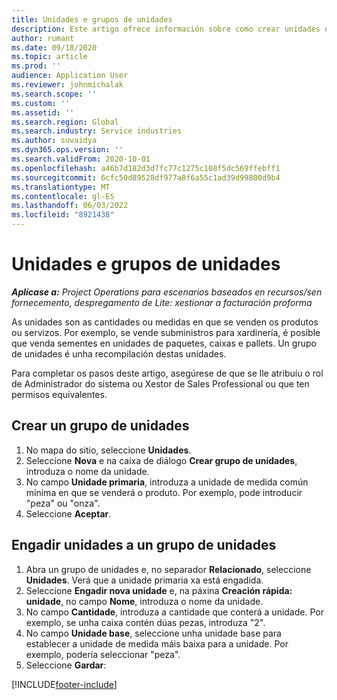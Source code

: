 ```yaml
---
title: Unidades e grupos de unidades
description: Este artigo ofrece información sobre como crear unidades e grupos de unidades en Dynamics 365 Project Operations.
author: rumant
ms.date: 09/18/2020
ms.topic: article
ms.prod: ''
audience: Application User
ms.reviewer: johnmichalak
ms.search.scope: ''
ms.custom: ''
ms.assetid: ''
ms.search.region: Global
ms.search.industry: Service industries
ms.author: suvaidya
ms.dyn365.ops.version: ''
ms.search.validFrom: 2020-10-01
ms.openlocfilehash: a46b7d182d3d7fc77c1275c108f5dc569ffebff1
ms.sourcegitcommit: 6cfc50d89528df977a8f6a55c1ad39d99800d9b4
ms.translationtype: MT
ms.contentlocale: gl-ES
ms.lasthandoff: 06/03/2022
ms.locfileid: "8921438"
---
```

# <a name="units-and-unit-groups"></a>Unidades e grupos de unidades

_**Aplícase a:** Project Operations para escenarios baseados en recursos/sen fornecemento, despregamento de Lite: xestionar a facturación proforma_

As unidades son as cantidades ou medidas en que se venden os produtos ou servizos. Por exemplo, se vende subministros para xardinería, é posible que venda sementes en unidades de paquetes, caixas e pallets. Un grupo de unidades é unha recompilación destas unidades.

Para completar os pasos deste artigo, asegúrese de que se lle atribuíu o rol de Administrador do sistema ou Xestor de Sales Professional ou que ten permisos equivalentes.

## <a name="create-a-unit-group"></a>Crear un grupo de unidades

1. No mapa do sitio, seleccione **Unidades**.
2. Seleccione **Nova** e na caixa de diálogo **Crear grupo de unidades**, introduza o nome da unidade.
3. No campo **Unidade primaria**, introduza a unidade de medida común mínima en que se venderá o produto. Por exemplo, pode introducir "peza" ou "onza".
4. Seleccione **Aceptar**.

## <a name="add-units-to-a-unit-group"></a>Engadir unidades a un grupo de unidades

1. Abra un grupo de unidades e, no separador **Relacionado**, seleccione **Unidades**. Verá que a unidade primaria xa está engadida.
2. Seleccione **Engadir nova unidade** e, na páxina **Creación rápida: unidade**, no campo **Nome**, introduza o nome da unidade.
3. No campo **Cantidade**, introduza a cantidade que conterá a unidade. Por exemplo, se unha caixa contén dúas pezas, introduza "2". 
4. No campo **Unidade base**, seleccione unha unidade base para establecer a unidade de medida máis baixa para a unidade. Por exemplo, podería seleccionar "peza".
5. Seleccione **Gardar**:


[!INCLUDE[footer-include](../includes/footer-banner.md)]